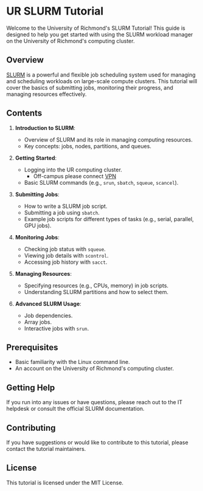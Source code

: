 # UR SLURM Tutorial

Welcome to the University of Richmond's SLURM Tutorial! This guide is designed to help you get started with using the SLURM workload manager on the University of Richmond's computing cluster.

## Overview

[SLURM](https://slurm.schedmd.com/) is a powerful and flexible job scheduling system used for managing and scheduling workloads on large-scale compute clusters. This tutorial will cover the basics of submitting jobs, monitoring their progress, and managing resources effectively.

## Contents

1. **Introduction to SLURM**: 
   - Overview of SLURM and its role in managing computing resources.
   - Key concepts: jobs, nodes, partitions, and queues.

2. **Getting Started**:
   - Logging into the UR computing cluster.
      - Off-campus please connect [VPN](https://spidertechnet.richmond.edu/TDClient/1955/Portal/KB/ArticleDet?ID=125025)
   - Basic SLURM commands (e.g., `srun`, `sbatch`, `squeue`, `scancel`).

3. **Submitting Jobs**:
   - How to write a SLURM job script.
   - Submitting a job using `sbatch`.
   - Example job scripts for different types of tasks (e.g., serial, parallel, GPU jobs).

4. **Monitoring Jobs**:
   - Checking job status with `squeue`.
   - Viewing job details with `scontrol`.
   - Accessing job history with `sacct`.

5. **Managing Resources**:
   - Specifying resources (e.g., CPUs, memory) in job scripts.
   - Understanding SLURM partitions and how to select them.

6. **Advanced SLURM Usage**:
   - Job dependencies.
   - Array jobs.
   - Interactive jobs with `srun`.

## Prerequisites

- Basic familiarity with the Linux command line.
- An account on the University of Richmond's computing cluster.

## Getting Help

If you run into any issues or have questions, please reach out to the IT helpdesk or consult the official SLURM documentation.

## Contributing

If you have suggestions or would like to contribute to this tutorial, please contact the tutorial maintainers.

## License

This tutorial is licensed under the MIT License.
